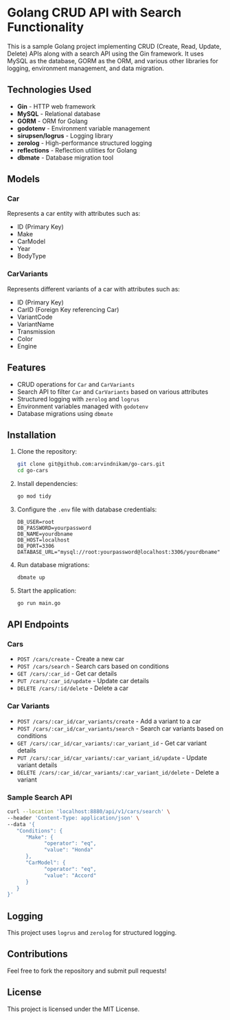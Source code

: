 # Golang CRUD API with Search Functionality

This is a sample Golang project implementing CRUD (Create, Read, Update, Delete) APIs along with a search API using the Gin framework. It uses MySQL as the database, GORM as the ORM, and various other libraries for logging, environment management, and data migration.

## Technologies Used

- **Gin** - HTTP web framework
- **MySQL** - Relational database
- **GORM** - ORM for Golang
- **godotenv** - Environment variable management
- **sirupsen/logrus** - Logging library
- **zerolog** - High-performance structured logging
- **reflections** - Reflection utilities for Golang
- **dbmate** - Database migration tool

## Models

### Car
Represents a car entity with attributes such as:
- ID (Primary Key)
- Make
- CarModel
- Year
- BodyType

### CarVariants
Represents different variants of a car with attributes such as:
- ID (Primary Key)
- CarID (Foreign Key referencing Car)
- VariantCode
- VariantName
- Transmission
- Color
- Engine

## Features
- CRUD operations for `Car` and `CarVariants`
- Search API to filter `Car` and `CarVariants` based on various attributes
- Structured logging with `zerolog` and `logrus`
- Environment variables managed with `godotenv`
- Database migrations using `dbmate`

## Installation

1. Clone the repository:
   ```sh
   git clone git@github.com:arvindnikam/go-cars.git
   cd go-cars
   ```

2. Install dependencies:
   ```sh
   go mod tidy
   ```

3. Configure the `.env` file with database credentials:
   ```env
   DB_USER=root
   DB_PASSWORD=yourpassword
   DB_NAME=yourdbname
   DB_HOST=localhost
   DB_PORT=3306
   DATABASE_URL="mysql://root:yourpassword@localhost:3306/yourdbname"
   ```

4. Run database migrations:
   ```sh
   dbmate up
   ```

5. Start the application:
   ```sh
   go run main.go
   ```

## API Endpoints

### Cars
- `POST /cars/create` - Create a new car
- `POST /cars/search` - Search cars based on conditions
- `GET /cars/:car_id` - Get car details
- `PUT /cars/:car_id/update` - Update car details
- `DELETE /cars/:id/delete` - Delete a car

### Car Variants
- `POST /cars/:car_id/car_variants/create` - Add a variant to a car
- `POST /cars/:car_id/car_variants/search` - Search car variants based on conditions
- `GET /cars/:car_id/car_variants/:car_variant_id` - Get car variant details
- `PUT /cars/:car_id/car_variants/:car_variant_id/update` - Update variant details
- `DELETE /cars/:car_id/car_variants/:car_variant_id/delete` - Delete a variant

### Sample Search API
   ```sh
   curl --location 'localhost:8880/api/v1/cars/search' \
   --header 'Content-Type: application/json' \
   --data '{
      "Conditions": {
         "Make": {
               "operator": "eq",
               "value": "Honda"
         },
         "CarModel": {
               "operator": "eq",
               "value": "Accord"
         }
      }
   }'
   ```

## Logging
This project uses `logrus` and `zerolog` for structured logging.

## Contributions
Feel free to fork the repository and submit pull requests!

## License
This project is licensed under the MIT License.
